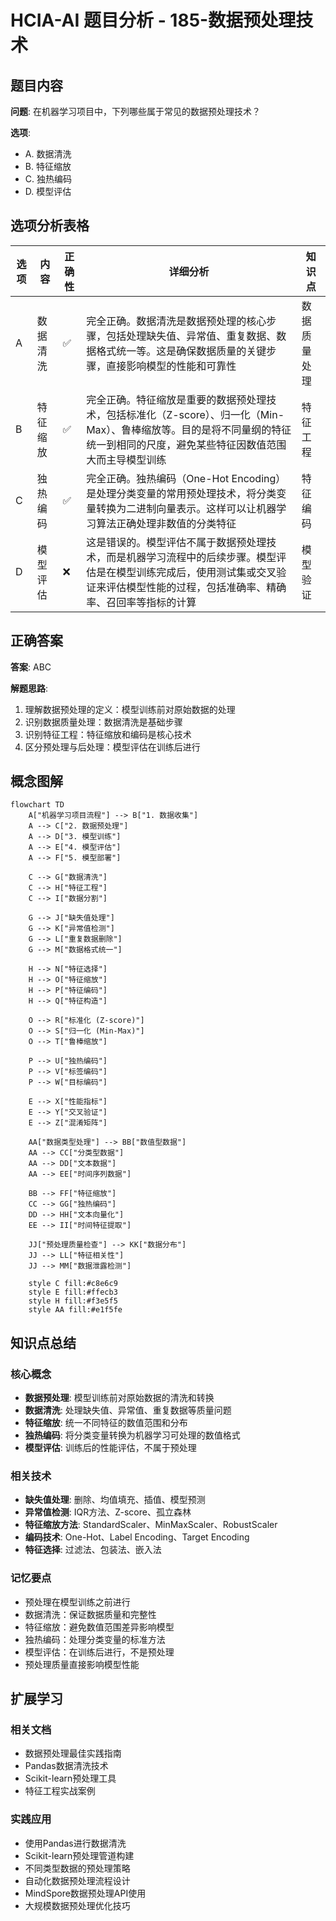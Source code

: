 # HCIA-AI 题目分析 - 185-数据预处理技术

## 题目内容

**问题**: 在机器学习项目中，下列哪些属于常见的数据预处理技术？

**选项**:
- A. 数据清洗
- B. 特征缩放
- C. 独热编码
- D. 模型评估

## 选项分析表格

| 选项 | 内容 | 正确性 | 详细分析 | 知识点 |
|------|------|--------|----------|--------|
| A | 数据清洗 | ✅ | 完全正确。数据清洗是数据预处理的核心步骤，包括处理缺失值、异常值、重复数据、数据格式统一等。这是确保数据质量的关键步骤，直接影响模型的性能和可靠性 | 数据质量处理 |
| B | 特征缩放 | ✅ | 完全正确。特征缩放是重要的数据预处理技术，包括标准化（Z-score）、归一化（Min-Max）、鲁棒缩放等。目的是将不同量纲的特征统一到相同的尺度，避免某些特征因数值范围大而主导模型训练 | 特征工程 |
| C | 独热编码 | ✅ | 完全正确。独热编码（One-Hot Encoding）是处理分类变量的常用预处理技术，将分类变量转换为二进制向量表示。这样可以让机器学习算法正确处理非数值的分类特征 | 特征编码 |
| D | 模型评估 | ❌ | 这是错误的。模型评估不属于数据预处理技术，而是机器学习流程中的后续步骤。模型评估是在模型训练完成后，使用测试集或交叉验证来评估模型性能的过程，包括准确率、精确率、召回率等指标的计算 | 模型验证 |

## 正确答案
**答案**: ABC

**解题思路**: 
1. 理解数据预处理的定义：模型训练前对原始数据的处理
2. 识别数据质量处理：数据清洗是基础步骤
3. 识别特征工程：特征缩放和编码是核心技术
4. 区分预处理与后处理：模型评估在训练后进行

## 概念图解

```mermaid
flowchart TD
    A["机器学习项目流程"] --> B["1. 数据收集"]
    A --> C["2. 数据预处理"]
    A --> D["3. 模型训练"]
    A --> E["4. 模型评估"]
    A --> F["5. 模型部署"]
    
    C --> G["数据清洗"]
    C --> H["特征工程"]
    C --> I["数据分割"]
    
    G --> J["缺失值处理"]
    G --> K["异常值检测"]
    G --> L["重复数据删除"]
    G --> M["数据格式统一"]
    
    H --> N["特征选择"]
    H --> O["特征缩放"]
    H --> P["特征编码"]
    H --> Q["特征构造"]
    
    O --> R["标准化 (Z-score)"]
    O --> S["归一化 (Min-Max)"]
    O --> T["鲁棒缩放"]
    
    P --> U["独热编码"]
    P --> V["标签编码"]
    P --> W["目标编码"]
    
    E --> X["性能指标"]
    E --> Y["交叉验证"]
    E --> Z["混淆矩阵"]
    
    AA["数据类型处理"] --> BB["数值型数据"]
    AA --> CC["分类型数据"]
    AA --> DD["文本数据"]
    AA --> EE["时间序列数据"]
    
    BB --> FF["特征缩放"]
    CC --> GG["独热编码"]
    DD --> HH["文本向量化"]
    EE --> II["时间特征提取"]
    
    JJ["预处理质量检查"] --> KK["数据分布"]
    JJ --> LL["特征相关性"]
    JJ --> MM["数据泄露检测"]
    
    style C fill:#c8e6c9
    style E fill:#ffecb3
    style H fill:#f3e5f5
    style AA fill:#e1f5fe
```

## 知识点总结

### 核心概念
- **数据预处理**: 模型训练前对原始数据的清洗和转换
- **数据清洗**: 处理缺失值、异常值、重复数据等质量问题
- **特征缩放**: 统一不同特征的数值范围和分布
- **独热编码**: 将分类变量转换为机器学习可处理的数值格式
- **模型评估**: 训练后的性能评估，不属于预处理

### 相关技术
- **缺失值处理**: 删除、均值填充、插值、模型预测
- **异常值检测**: IQR方法、Z-score、孤立森林
- **特征缩放方法**: StandardScaler、MinMaxScaler、RobustScaler
- **编码技术**: One-Hot、Label Encoding、Target Encoding
- **特征选择**: 过滤法、包装法、嵌入法

### 记忆要点
- 预处理在模型训练之前进行
- 数据清洗：保证数据质量和完整性
- 特征缩放：避免数值范围差异影响模型
- 独热编码：处理分类变量的标准方法
- 模型评估：在训练后进行，不是预处理
- 预处理质量直接影响模型性能

## 扩展学习

### 相关文档
- 数据预处理最佳实践指南
- Pandas数据清洗技术
- Scikit-learn预处理工具
- 特征工程实战案例

### 实践应用
- 使用Pandas进行数据清洗
- Scikit-learn预处理管道构建
- 不同类型数据的预处理策略
- 自动化数据预处理流程设计
- MindSpore数据预处理API使用
- 大规模数据预处理优化技巧